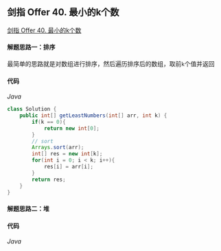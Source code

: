 ## 剑指 Offer 40. 最小的k个数

[剑指 Offer 40. 最小的k个数](https://leetcode-cn.com/problems/zui-xiao-de-kge-shu-lcof/)

#### 解题思路一：排序

最简单的思路就是对数组进行排序，然后遍历排序后的数组，取前`k`个值并返回

#### 代码

*Java*

```java
class Solution {
    public int[] getLeastNumbers(int[] arr, int k) {
        if(k == 0){
            return new int[0];
        }
        // sort
        Arrays.sort(arr);
        int[] res = new int[k];
        for(int i = 0; i < k; i++){
            res[i] = arr[i];
        }
        return res;
    }
}
```

#### 解题思路二：堆

#### 代码

*Java*

```java

```

